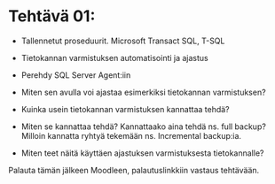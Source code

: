 # Tehtävä 01:

- Tallennetut proseduurit. Microsoft Transact SQL, T-SQL
- Tietokannan varmistuksen automatisointi ja ajastus

- Perehdy SQL Server Agent:iin
- Miten sen avulla voi ajastaa esimerkiksi tietokannan varmistuksen?
- Kuinka usein tietokannan varmistuksen kannattaa tehdä?
- Miten se kannattaa tehdä? Kannattaako aina tehdä ns. full backup? Milloin kannatta ryhtyä tekemään ns. Incremental backup:ia.
- Miten teet näitä käyttäen ajastuksen varmistuksesta tietokannalle?

Palauta tämän jälkeen Moodleen, palautuslinkkiin  vastaus tehtävään.
